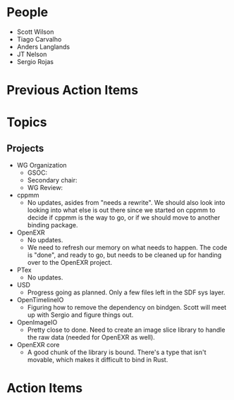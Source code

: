 People
======

- Scott Wilson
- Tiago Carvalho
- Anders Langlands
- JT Nelson
- Sergio Rojas

Previous Action Items
=====================

Topics
======

Projects
--------

- WG Organization
    - GSOC:
    - Secondary chair:
    - WG Review:
- cppmm
    - No updates, asides from "needs a rewrite". We should also look into looking into what else is out there since we started on cppmm to decide if cppmm is the way to go, or if we should move to another binding package.
- OpenEXR
    - No updates.
    - We need to refresh our memory on what needs to happen. The code is "done", and ready to go, but needs to be cleaned up for handing over to the OpenEXR project.
- PTex
    - No updates.
- USD
    - Progress going as planned. Only a few files left in the SDF sys layer.
- OpenTimelineIO
    - Figuring how to remove the dependency on bindgen. Scott will meet up with Sergio and figure things out.
- OpenImageIO
    - Pretty close to done. Need to create an image slice library to handle the raw data (needed for OpenEXR as well).
- OpenEXR core
    - A good chunk of the library is bound. There's a type that isn't movable, which makes it difficult to bind in Rust.

Action Items
============
